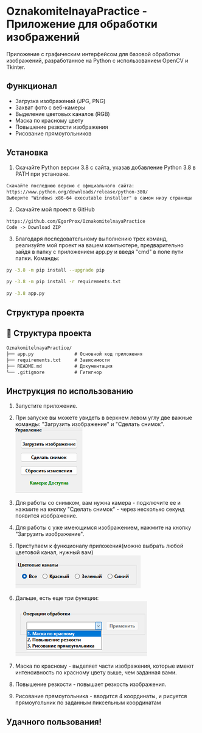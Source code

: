 # OznakomitelnayaPractice - Приложение для обработки изображений

Приложение с графическим интерфейсом для базовой обработки изображений, разработанное на Python с использованием OpenCV и Tkinter.

##  Функционал

-  Загрузка изображений (JPG, PNG)
-  Захват фото с веб-камеры
-  Выделение цветовых каналов (RGB)
-  Маска по красному цвету
-  Повышение резкости изображения
-  Рисование прямоугольников
##  Установка
1. Скачайте Python версии 3.8 с сайта, указав добавление Python 3.8 в PATH
при установке.
```download
Скачайте последнюю версию с официального сайта: 
https://www.python.org/downloads/release/python-380/
Выберите "Windows x86-64 executable installer" в самом низу страницы
```
2. Скачайте мой проект в GitHub
```download
https://github.com/EgorProx/OznakomitelnayaPractice
Code -> Download ZIP
```
3. Благодаря последовательному выполнению трех команд, реализуйте
мой проект на вашем компьютере, предварительно зайдя в папку с приложением
app.py и введя "cmd" в поле пути папки.
Команды:
```bash
py -3.8 -m pip install --upgrade pip
```                       
```bash
py -3.8 -m pip install -r requirements.txt
```
```bash
py -3.8 app.py
```
## Структура проекта

## 📂 Структура проекта
```
OznakomitelnayaPractice/
├── app.py               # Основной код приложения
├── requirements.txt     # Зависимости
├── README.md            # Документация
└── .gitignore           # Гитигнор
```

## Инструкция по использованию
1. Запустите приложение.

2. При запуске вы можете увидеть в верхнем левом углу две
важные команды: "Загрузить изображение" и "Сделать снимок".
![img.png](img.png)
3. Для работы со снимком, вам нужна камера - подключите ее и нажмите на кнопку "Сделать снимок" -
через несколько секунд появится изображение.
4. Для работы с уже имеющимся изображением, нажмите на кнопку "Загрузить изображение".
5. Приступаем к функционалу приложения(можно выбрать любой цветовой канал, нужный вам)
![img_1.png](img_1.png)
6. Дальше, есть еще три функции:![img_2.png](img_2.png)
7. Маска по красному - выделяет части изображения, которые имеют интенсивность по красному цвету выше, чем заданная вами.
8. Повышение резкости - повышает резкость изображения.
9. Рисование прямоугольника - вводится 4 координаты, и рисуется прямоугольник по заданным пиксельным координатам
## Удачного пользования!